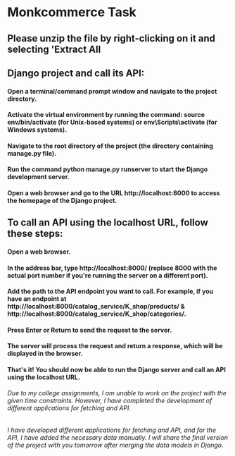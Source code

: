 # Monkcommerce Task

## Please unzip the file by right-clicking on it and selecting 'Extract All

## Django project and call its API:

#### Open a terminal/command prompt window and navigate to the project directory.

#### Activate the virtual environment by running the command: source env/bin/activate (for Unix-based systems) or env\Scripts\activate (for Windows systems).

#### Navigate to the root directory of the project (the directory containing manage.py file).

#### Run the command python manage.py runserver to start the Django development server.

#### Open a web browser and go to the URL http://localhost:8000 to access the homepage of the Django project.


## To call an API using the localhost URL, follow these steps:

#### Open a web browser.

#### In the address bar, type http://localhost:8000/ (replace 8000 with the actual port number if you're running the server on a different port).

#### Add the path to the API endpoint you want to call. For example, if you have an endpoint at http://localhost:8000/catalog_service/K_shop/products/ & http://localhost:8000/catalog_service/K_shop/categories/.

#### Press Enter or Return to send the request to the server.

#### The server will process the request and return a response, which will be displayed in the browser.

#### That's it! You should now be able to run the Django server and call an API using the localhost URL.

###### Due to my college assignments, I am unable to work on the project with the given time constraints. However, I have completed the development of different applications for fetching and API.

###### I have developed different applications for fetching and API, and for the API, I have added the necessary data manually. I will share the final version of the project with you tomorrow after merging the data models in Django.

